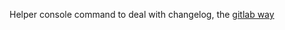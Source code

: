 Helper console command to deal with changelog, the [gitlab way](https://about.gitlab.com/2018/07/03/solving-gitlabs-changelog-conflict-crisis/)
